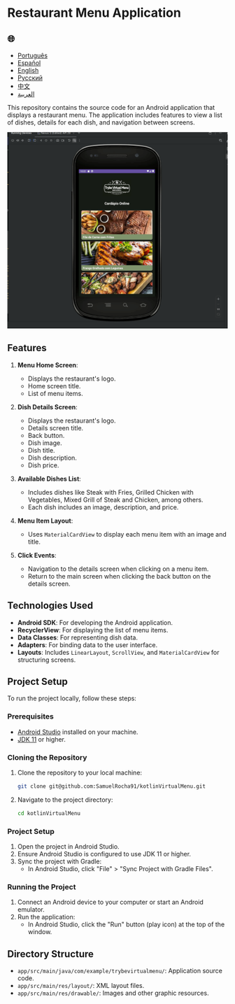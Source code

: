 # Restaurant Menu Application

<h2>🌐</h2>
<ul>
  <li><a href="https://github.com/SamuelRocha91/kotlinVirtualMenu" target="_blank">Português</a></li>
  <li><a href="https://github.com/SamuelRocha91/kotlinVirtualMenu/blob/main/README_es.md" target="_blank">Español</a></li>
  <li><a href="https://github.com/SamuelRocha91/kotlinVirtualMenu/blob/main/README_en.md" target="_blank">English</a></li>
  <li><a href="https://github.com/SamuelRocha91/kotlinVirtualMenu/blob/main/README_ru.md" target="_blank">Русский</a></li>
  <li><a href="https://github.com/SamuelRocha91/kotlinVirtualMenu/blob/main/README_ch.md" target="_blank">中文</a></li>
  <li><a href="https://github.com/SamuelRocha91/kotlinVirtualMenu/blob/main/README_ar.md" target="_blank">العربية</a></li>
</ul>

This repository contains the source code for an Android application that displays a restaurant menu. The application includes features to view a list of dishes, details for each dish, and navigation between screens.

![Application Preview](./assets/menuVirtual.gif)

## Features

1. **Menu Home Screen**:
   - Displays the restaurant's logo.
   - Home screen title.
   - List of menu items.

2. **Dish Details Screen**:
   - Displays the restaurant's logo.
   - Details screen title.
   - Back button.
   - Dish image.
   - Dish title.
   - Dish description.
   - Dish price.

3. **Available Dishes List**:
   - Includes dishes like Steak with Fries, Grilled Chicken with Vegetables, Mixed Grill of Steak and Chicken, among others.
   - Each dish includes an image, description, and price.

4. **Menu Item Layout**:
   - Uses `MaterialCardView` to display each menu item with an image and title.

5. **Click Events**:
   - Navigation to the details screen when clicking on a menu item.
   - Return to the main screen when clicking the back button on the details screen.

## Technologies Used

- **Android SDK**: For developing the Android application.
- **RecyclerView**: For displaying the list of menu items.
- **Data Classes**: For representing dish data.
- **Adapters**: For binding data to the user interface.
- **Layouts**: Includes `LinearLayout`, `ScrollView`, and `MaterialCardView` for structuring screens.

## Project Setup

To run the project locally, follow these steps:

### Prerequisites

- [Android Studio](https://developer.android.com/studio) installed on your machine.
- [JDK 11](https://www.oracle.com/java/technologies/javase-jdk11-downloads.html) or higher.

### Cloning the Repository

1. Clone the repository to your local machine:
   ```bash
   git clone git@github.com:SamuelRocha91/kotlinVirtualMenu.git
   ```

2. Navigate to the project directory:
   ```bash
   cd kotlinVirtualMenu
   ```

### Project Setup

1. Open the project in Android Studio.
2. Ensure Android Studio is configured to use JDK 11 or higher.
3. Sync the project with Gradle:
   - In Android Studio, click "File" > "Sync Project with Gradle Files".

### Running the Project

1. Connect an Android device to your computer or start an Android emulator.
2. Run the application:
   - In Android Studio, click the "Run" button (play icon) at the top of the window.

## Directory Structure

- `app/src/main/java/com/example/trybevirtualmenu/`: Application source code.
- `app/src/main/res/layout/`: XML layout files.
- `app/src/main/res/drawable/`: Images and other graphic resources.
